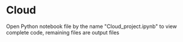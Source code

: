 # Cloud

Open Python notebook file by the name "Cloud_project.ipynb" to view complete code, remaining files are output files
